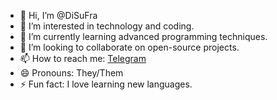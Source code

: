 - 👋 Hi, I’m @DiSuFra
- 👀 I’m interested in technology and coding.
- 🌱 I’m currently learning advanced programming techniques.
- 💞️ I’m looking to collaborate on open-source projects.
- 📫 How to reach me: [Telegram](https://t.me/DiSuFra)
- 😄 Pronouns: They/Them
- ⚡ Fun fact: I love learning new languages.
